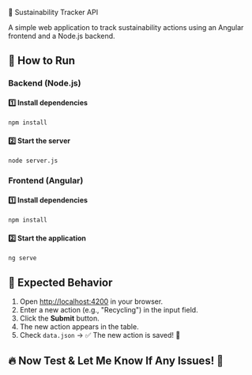 🌱 Sustainability Tracker API

A simple web application to track sustainability actions using an Angular frontend and a Node.js backend.  

## 🚀 How to Run  

### Backend (Node.js)  

#### 1️⃣ Install dependencies  
```sh
npm install
```  

#### 2️⃣ Start the server  
```sh
node server.js
```  

### Frontend (Angular)  

#### 1️⃣ Install dependencies  
```sh
npm install
```  

#### 2️⃣ Start the application  
```sh
ng serve
```  

## 🎯 Expected Behavior  

1. Open [http://localhost:4200](http://localhost:4200) in your browser.  
2. Enter a new action (e.g., "Recycling") in the input field.  
3. Click the **Submit** button.  
4. The new action appears in the table.  
5. Check `data.json` → ✅ The new action is saved! 🎉  

## 🔥 Now Test & Let Me Know If Any Issues! 🚀  

